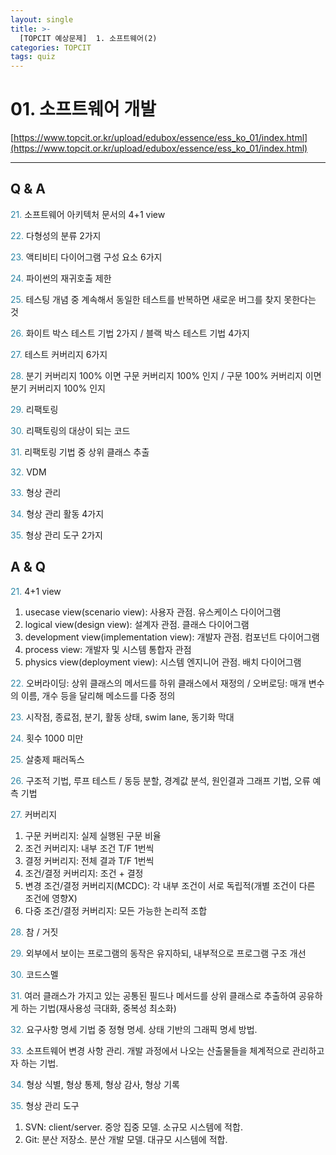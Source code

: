 ```yaml
---
layout: single
title: >-
  [TOPCIT 예상문제]  1. 소프트웨어(2)
categories: TOPCIT
tags: quiz
---
```


# 01. 소프트웨어 개발 

[https://www.topcit.or.kr/upload/edubox/essence/ess_ko_01/index.html](https://www.topcit.or.kr/upload/edubox/essence/ess_ko_01/index.html)

---
## Q & A

<span style="color:#2c86a5"> 21.</span> 소프트웨어 아키텍처 문서의 4+1 view  

<span style="color:#2c86a5"> 22.</span> 다형성의 분류 2가지    

<span style="color:#2c86a5"> 23.</span> 액티비티 다이어그램 구성 요소 6가지    

<span style="color:#2c86a5"> 24.</span> 파이썬의 재귀호출 제한    

<span style="color:#2c86a5"> 25.</span> 테스팅 개념 중 계속해서 동일한 테스트를 반복하면 새로운 버그를 찾지 못한다는 것     

<span style="color:#2c86a5"> 26.</span> 화이트 박스 테스트 기법 2가지 / 블랙 박스 테스트 기법 4가지    

<span style="color:#2c86a5"> 27.</span> 테스트 커버리지 6가지    

<span style="color:#2c86a5"> 28.</span> 분기 커버리지 100% 이면 구문 커버리지 100% 인지 / 구문 100% 커버리지 이면 분기 커버리지 100% 인지  

<span style="color:#2c86a5"> 29.</span> 리팩토링    

<span style="color:#2c86a5"> 30.</span> 리팩토링의 대상이 되는 코드    

<span style="color:#2c86a5"> 31.</span> 리팩토링 기법 중 상위 클래스 추출    

<span style="color:#2c86a5"> 32.</span> VDM    

<span style="color:#2c86a5"> 33.</span> 형상 관리    

<span style="color:#2c86a5"> 34.</span> 형상 관리 활동 4가지    

<span style="color:#2c86a5"> 35.</span> 형상 관리 도구 2가지  

## A & Q

<span style="color:#2c86a5"> 21.</span> 4+1 view  
1) usecase view(scenario view): 사용자 관점. 유스케이스 다이어그램  
2) logical view(design view): 설계자 관점. 클래스 다이어그램  
3) development view(implementation view): 개발자 관점. 컴포넌트 다이어그램  
4) process view: 개발자 및 시스템 통합자 관점  
5) physics view(deployment view): 시스템 엔지니어 관점. 배치 다이어그램  
  
<span style="color:#2c86a5"> 22.</span> 오버라이딩: 상위 클래스의 메서드를 하위 클래스에서 재정의 / 오버로딩: 매개 변수의 이름, 개수 등을 달리해 메소드를 다중 정의  
  
<span style="color:#2c86a5"> 23.</span> 시작점, 종료점, 분기, 활동 상태, swim lane, 동기화 막대    

<span style="color:#2c86a5"> 24.</span> 횟수 1000 미만  

<span style="color:#2c86a5"> 25.</span> 살충제 패러독스    

<span style="color:#2c86a5"> 26.</span> 구조적 기법, 루프 테스트 / 동등 분할, 경계값 분석, 원인결과 그래프 기법, 오류 예측 기법    

<span style="color:#2c86a5"> 27.</span> 커버리지  
1) 구문 커버리지: 실제 실행된 구문 비율  
2) 조건 커버리지: 내부 조건 T/F 1번씩  
3) 결정 커버리지: 전체 결과 T/F 1번씩  
4) 조건/결정 커버리지: 조건 + 결정  
5) 변경 조건/결정 커버리지(MCDC): 각 내부 조건이 서로 독립적(개별 조건이 다른 조건에 영향X)  
6) 다중 조건/결정 커버리지: 모든 가능한 논리적 조합  
   
<span style="color:#2c86a5"> 28.</span> 참 / 거짓  

<span style="color:#2c86a5"> 29.</span> 외부에서 보이는 프로그램의 동작은 유지하되, 내부적으로 프로그램 구조 개선    

<span style="color:#2c86a5"> 30.</span> 코드스멜  

<span style="color:#2c86a5"> 31.</span> 여러 클래스가 가지고 있는 공통된 필드나 메서드를 상위 클래스로 추출하여 공유하게 하는 기법(재사용성 극대화, 중복성 최소화)    

<span style="color:#2c86a5"> 32.</span> 요구사항 명세 기법 중 정형 명세. 상태 기반의 그래픽 명세 방법.  

<span style="color:#2c86a5"> 33.</span> 소프트웨어 변경 사항 관리. 개발 과정에서 나오는 산출물들을 체계적으로 관리하고자 하는 기법.    

<span style="color:#2c86a5"> 34.</span> 형상 식별, 형상 통제, 형상 감사, 형상 기록    

<span style="color:#2c86a5"> 35.</span> 형상 관리 도구  
1) SVN: client/server. 중앙 집중 모델. 소규모 시스템에 적합.  
2) Git: 분산 저장소. 분산 개발 모델. 대규모 시스템에 적합.  
